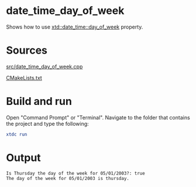 # date_time_day_of_week

Shows how to use [xtd::date_time::day_of_week](https://codedocs.xyz/gammasoft71/xtd/classxtd_1_1date__time.html#a907e5ccf896744690074196778815697) property.

# Sources

[src/date_time_day_of_week.cpp](src/date_time_day_of_week.cpp)

[CMakeLists.txt](CMakeLists.txt)

# Build and run

Open "Command Prompt" or "Terminal". Navigate to the folder that contains the project and type the following:

```cmake
xtdc run
```

# Output

```
Is Thursday the day of the week for 05/01/2003?: true
The day of the week for 05/01/2003 is thursday.
```
